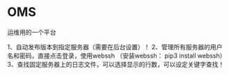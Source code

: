 # OMS

运维用的一个平台

1、自动发布版本到指定服务器（需要在后台设置）！
2、管理所有服务器的用户名和密码，直接点击登录，使用webssh
   （安装webssh： pip3 install webssh）
3、查找固定服务器上的日志文件，可以选择显示的行数，可以设定关键字查找！

